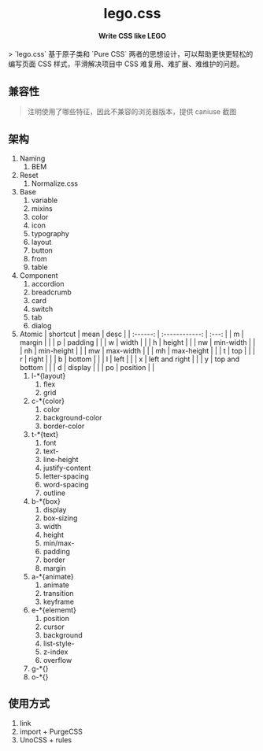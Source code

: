<p align="center">
    <img src="">
</p>
<h1 align="center">lego.css</h1>
<h4 align="center">Write CSS like LEGO</h4>
> `lego.css` 基于原子类和 `Pure CSS` 两者的思想设计，可以帮助更快更轻松的编写页面 CSS 样式，平滑解决项目中 CSS 难复用、难扩展、难维护的问题。

## 兼容性

> 注明使用了哪些特征，因此不兼容的浏览器版本，提供 caniuse 截图

## 架构

1. Naming
    1. BEM
2. Reset
    1. Normalize.css
3. Base
    1. variable
    2. mixins
    3. color
    4. icon
    5. typography
    6. layout
    7. button
    8. from
    9. table
4. Component
    1. accordion
    2. breadcrumb
    3. card
    4. switch
    5. tab
    6. dialog
5. Atomic
   | shortcut |      mean      | desc  |
   | :------: | :------------: | :---: |
   |    m     |     margin     |       |
   |    p     |    padding     |       |
   |    w     |     width      |       |
   |    h     |     height     |       |
   |    nw    |   min-width    |       |
   |    nh    |   min-height   |       |
   |    mw    |   max-width    |       |
   |    mh    |   max-height   |       |
   |    t     |      top       |       |
   |    r     |     right      |       |
   |    b     |     bottom     |       |
   |    l     |      left      |       |
   |    x     | left and right |       |
   |    y     | top and bottom |       |
   |    d     |    display     |       |
   |    po    |    position    |       |
    1. l-*{layout}
       1. flex
       2. grid
    2. c-*{color}
       1. color
       2. background-color
       3. border-color
    3. t-*{text}
        1. font
        2. text-
        3. line-height
        4. justify-content
        5. letter-spacing
        6. word-spacing
        7. outline
    4. b-*{box}
        1. display
        2. box-sizing
        3. width
        4. height
        5. min/max-
        6. padding
        7. border
        8. margin
    5. a-*{animate}
        1. animate
        2. transition
        3. keyframe
    6. e-*{elememt}
        1. position
        2. cursor
        3. background
        4. list-style-
        5. z-index
        6. overflow
     7. g-*{}
     8. o-*{}

## 使用方式

1. link
2. import + PurgeCSS
3. UnoCSS + rules
